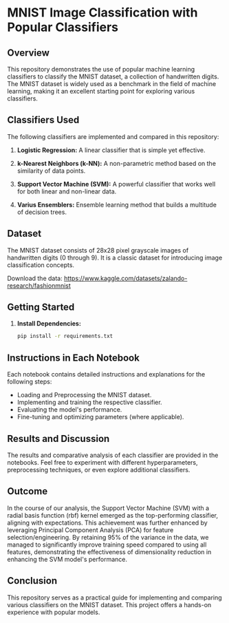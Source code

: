 # MNIST Image Classification with Popular Classifiers

## Overview

This repository demonstrates the use of popular machine learning classifiers to classify the MNIST dataset, a collection of handwritten digits. The MNIST dataset is widely used as a benchmark in the field of machine learning, making it an excellent starting point for exploring various classifiers.

## Classifiers Used

The following classifiers are implemented and compared in this repository:

1. **Logistic Regression:** A linear classifier that is simple yet effective.
2. **k-Nearest Neighbors (k-NN):** A non-parametric method based on the similarity of data points.

3. **Support Vector Machine (SVM):** A powerful classifier that works well for both linear and non-linear data.

4. **Varius Ensemblers:** Ensemble learning method that builds a multitude of decision trees.

## Dataset

The MNIST dataset consists of 28x28 pixel grayscale images of handwritten digits (0 through 9). It is a classic dataset for introducing image classification concepts.

Download the data: https://www.kaggle.com/datasets/zalando-research/fashionmnist

## Getting Started

1. **Install Dependencies:**
   ```bash
   pip install -r requirements.txt
   ```

## Instructions in Each Notebook

Each notebook contains detailed instructions and explanations for the following steps:

- Loading and Preprocessing the MNIST dataset.
- Implementing and training the respective classifier.
- Evaluating the model's performance.
- Fine-tuning and optimizing parameters (where applicable).

## Results and Discussion

The results and comparative analysis of each classifier are provided in the notebooks. Feel free to experiment with different hyperparameters, preprocessing techniques, or even explore additional classifiers.

## Outcome

In the course of our analysis, the Support Vector Machine (SVM) with a radial basis function (rbf) kernel emerged as the top-performing classifier, aligning with expectations. This achievement was further enhanced by leveraging Principal Component Analysis (PCA) for feature selection/engineering. By retaining 95% of the variance in the data, we managed to significantly improve training speed compared to using all features, demonstrating the effectiveness of dimensionality reduction in enhancing the SVM model's performance.

## Conclusion

This repository serves as a practical guide for implementing and comparing various classifiers on the MNIST dataset. This project offers a hands-on experience with popular models.
